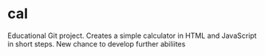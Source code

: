 # cal
Educational Git project. Creates a simple calculator in HTML and JavaScript in short steps. 
New chance to develop further abiliites
